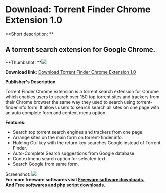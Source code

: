 # Download: Torrent Finder Chrome Extension 1.0

**Short description: **

## A torrent search extension for Google Chrome.

  
**Thumbshot: **![](http://www.freewarefiles.com/screenshot/torrentfndrchrome_md.jpg)   
  
**Download link:** [Download Torrent Finder Chrome Extension 1.0](http://freesoftwares.boysofts.com/Torrent-Finder-Chrome-Extension_program_65808.html)  
  

**Publisher's Description**  
  

Torrent Finder Chrome extension is a torrent search extension for Chrome which
enables users to search over 150 top torrent sites and trackers from their
Chrome browser the same way they used to search using torrent-finder.info
form. It allows users to search search all sites on one page with an auto
complete form and context menu option.

**Features:**

  * Search top torrent search engines and trackers from one page. 
  * Arrange sites on the main form on torrent-finder.info. 
  * Holding Ctrl key with the return key searches Google instead of Torrent Finder. 
  * Auto-Complete Search suggestions from Google database. 
  * Contextmenu search option for selected text. 
  * Search Google from same form. 

  
  
Screenshot: ![](http://www.freewarefiles.com/screenshot/torrentfndrchrome.jpg)  
**For more freeware softwares visit [Freeware software downloads.](http://freesoftwares.boysofts.com/)**   
**And [Free softwares and php script downloads.](http://www.boysofts.com/)**

